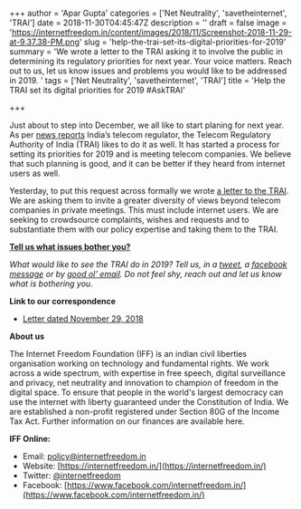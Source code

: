 +++
author = 'Apar Gupta'
categories = ['Net Neutrality', 'savetheinternet', 'TRAI']
date = 2018-11-30T04:45:47Z
description = ''
draft = false
image = 'https://internetfreedom.in/content/images/2018/11/Screenshot-2018-11-29-at-9.37.38-PM.png'
slug = 'help-the-trai-set-its-digital-priorities-for-2019'
summary = 'We wrote a letter to the TRAI asking it to involve the public in determining its regulatory priorities for next year. Your voice matters. Reach out to us, let us know issues and problems you would like to be addressed in 2019. '
tags = ['Net Neutrality', 'savetheinternet', 'TRAI']
title = 'Help the TRAI set its digital priorities for 2019 #AskTRAI'

+++


Just about to step into December, we all like to start planing for next year. As per [news reports](https://www.business-standard.com/article/economy-policy/trai-to-meet-telcos-officials-to-discuss-issues-for-deliberation-in-2019-118112701007_1.html) India’s telecom regulator, the Telecom Regulatory Authority of India (TRAI) likes to do it as well. It has started a process for setting its priorities for 2019 and is meeting telecom companies. We believe that such planning is good, and it can be better if they heard from internet users as well.

Yesterday, to put this request across formally we wrote [a letter to the TRAI](https://drive.google.com/file/d/0B9LKE-1DkhtFQjVSeDlOZHU5a1ZzNkZnbnBsbVo1QmZ3eXFZ/view?usp=sharing). We are asking them to invite a greater diversity of views beyond telecom companies in private meetings. This must include internet users. We are seeking to crowdsource complaints, wishes and requests and to substantiate them with our policy expertise and taking them to the TRAI.

****[Tell us what issues bother you?](mailto:policy@internetfreedom.in)****

_What would like to see the TRAI do in 2019? Tell us, in a [tweet](https://twitter.com/internetfreedom), a [facebook message](https://www.facebook.com/internetfreedom.in/) or by [good ol’ email](policy@internetfreedom.in). Do not feel shy, reach out and let us know what is bothering you._

**Link to our correspondence**

* [Letter dated November 29, 2018](https://drive.google.com/file/d/0B9LKE-1DkhtFQjVSeDlOZHU5a1ZzNkZnbnBsbVo1QmZ3eXFZ/view?usp=sharing)

**About us**

The Internet Freedom Foundation (IFF) is an indian civil liberties organisation working on technology and fundamental rights. We work across a wide spectrum, with expertise in free speech, digital surveillance and privacy, net neutrality and innovation to champion of freedom in the digital space. To ensure that people in the world's largest democracy can use the internet with liberty guaranteed under the Constitution of India. We are established a non-profit registered under Section 80G of the Income Tax Act. Further information on our finances are available here.

**IFF Online:**

* Email: [policy@internetfreedom.in](mailto:policy@internetfreedom.in)
* Website: [https://internetfreedom.in/](https://internetfreedom.in/)
* Twitter: [@internetfreedom](http://www.twitter.com/internetfreedom)
* Facebook: [https://www.facebook.com/internetfreedom.in/](https://www.facebook.com/internetfreedom.in/)

